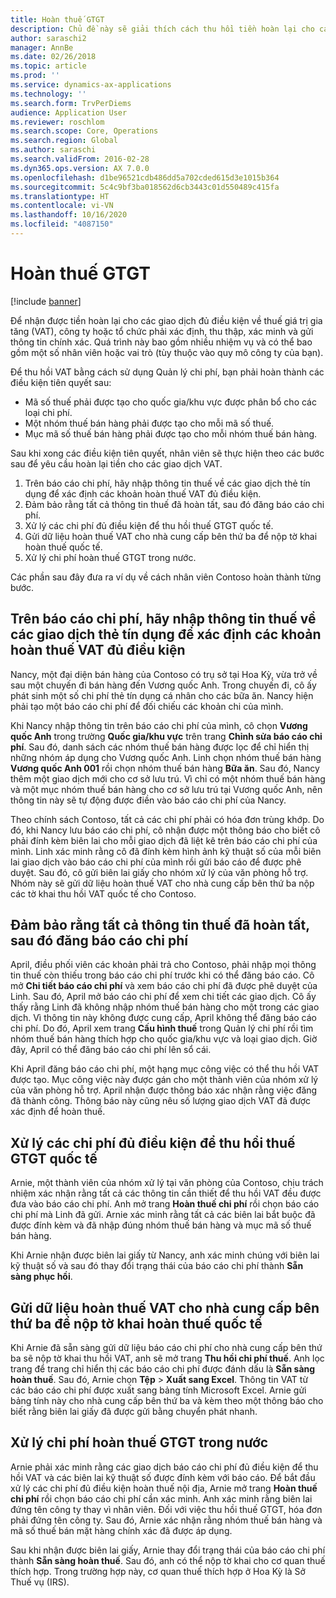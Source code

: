 ```yaml
---
title: Hoàn thuế GTGT
description: Chủ đề này sẽ giải thích cách thu hồi tiền hoàn lại cho các giao dịch thuế giá trị gia tăng (VAT).
author: saraschi2
manager: AnnBe
ms.date: 02/26/2018
ms.topic: article
ms.prod: ''
ms.service: dynamics-ax-applications
ms.technology: ''
ms.search.form: TrvPerDiems
audience: Application User
ms.reviewer: roschlom
ms.search.scope: Core, Operations
ms.search.region: Global
ms.author: saraschi
ms.search.validFrom: 2016-02-28
ms.dyn365.ops.version: AX 7.0.0
ms.openlocfilehash: d1be96521cdb486dd5a702cded615d3e1015b364
ms.sourcegitcommit: 5c4c9bf3ba018562d6cb3443c01d550489c415fa
ms.translationtype: HT
ms.contentlocale: vi-VN
ms.lasthandoff: 10/16/2020
ms.locfileid: "4087150"
---
```

# <a name="vat-recovery"></a>Hoàn thuế GTGT 

[!include [banner](../includes/banner.md)]

Để nhận được tiền hoàn lại cho các giao dịch đủ điều kiện về thuế giá trị gia tăng (VAT), công ty hoặc tổ chức phải xác định, thu thập, xác minh và gửi thông tin chính xác. Quá trình này bao gồm nhiều nhiệm vụ và có thể bao gồm một số nhân viên hoặc vai trò (tùy thuộc vào quy mô công ty của bạn).

Để thu hồi VAT bằng cách sử dụng Quản lý chi phí, bạn phải hoàn thành các điều kiện tiên quyết sau:

- Mã số thuế phải được tạo cho quốc gia/khu vực được phân bổ cho các loại chi phí.
- Một nhóm thuế bán hàng phải được tạo cho mỗi mã số thuế.
- Mục mã số thuế bán hàng phải được tạo cho mỗi nhóm thuế bán hàng.

Sau khi xong các điều kiện tiên quyết, nhân viên sẽ thực hiện theo các bước sau để yêu cầu hoàn lại tiền cho các giao dịch VAT.

1. Trên báo cáo chi phí, hãy nhập thông tin thuế về các giao dịch thẻ tín dụng để xác định các khoản hoàn thuế VAT đủ điều kiện.
2. Đảm bảo rằng tất cả thông tin thuế đã hoàn tất, sau đó đăng báo cáo chi phí.
3. Xử lý các chi phí đủ điều kiện để thu hồi thuế GTGT quốc tế.
4. Gửi dữ liệu hoàn thuế VAT cho nhà cung cấp bên thứ ba để nộp tờ khai hoàn thuế quốc tế.
5. Xử lý chi phí hoàn thuế GTGT trong nước.

Các phần sau đây đưa ra ví dụ về cách nhân viên Contoso hoàn thành từng bước.

## <a name="on-an-expense-report-enter-tax-information-about-credit-card-transactions-to-identify-eligible-vat-refunds"></a>Trên báo cáo chi phí, hãy nhập thông tin thuế về các giao dịch thẻ tín dụng để xác định các khoản hoàn thuế VAT đủ điều kiện

Nancy, một đại diện bán hàng của Contoso có trụ sở tại Hoa Kỳ, vừa trở về sau một chuyến đi bán hàng đến Vương quốc Anh. Trong chuyến đi, cô ấy phát sinh một số chi phí thẻ tín dụng cá nhân cho các bữa ăn. Nancy hiện phải tạo một báo cáo chi phí để đối chiếu các khoản chi của mình.

Khi Nancy nhập thông tin trên báo cáo chi phí của mình, cô chọn **Vương quốc Anh** trong trường **Quốc gia/khu vực** trên trang **Chỉnh sửa báo cáo chi phí**. Sau đó, danh sách các nhóm thuế bán hàng được lọc để chỉ hiển thị những nhóm áp dụng cho Vương quốc Anh. Linh chọn nhóm thuế bán hàng **Vương quốc Anh 001** rồi chọn nhóm thuế bán hàng **Bữa ăn**. Sau đó, Nancy thêm một giao dịch mới cho cơ sở lưu trú. Vì chỉ có một nhóm thuế bán hàng và một mục nhóm thuế bán hàng cho cơ sở lưu trú tại Vương quốc Anh, nên thông tin này sẽ tự động được điền vào báo cáo chi phí của Nancy.

Theo chính sách Contoso, tất cả các chi phí phải có hóa đơn trùng khớp. Do đó, khi Nancy lưu báo cáo chi phí, cô nhận được một thông báo cho biết cô phải đính kèm biên lai cho mỗi giao dịch đã liệt kê trên báo cáo chi phí của mình. Linh xác minh rằng cô đã đính kèm hình ảnh kỹ thuật số của mỗi biên lai giao dịch vào báo cáo chi phí của mình rồi gửi báo cáo để được phê duyệt. Sau đó, cô gửi biên lai giấy cho nhóm xử lý của văn phòng hỗ trợ. Nhóm này sẽ gửi dữ liệu hoàn thuế VAT cho nhà cung cấp bên thứ ba nộp các tờ khai thu hồi VAT quốc tế cho Contoso.

## <a name="make-sure-that-all-tax-information-is-complete-and-then-post-the-expense-report"></a>Đảm bảo rằng tất cả thông tin thuế đã hoàn tất, sau đó đăng báo cáo chi phí

April, điều phối viên các khoản phải trả cho Contoso, phải nhập mọi thông tin thuế còn thiếu trong báo cáo chi phí trước khi có thể đăng báo cáo. Cô mở **Chi tiết báo cáo chi phí** và xem báo cáo chi phí đã được phê duyệt của Linh. Sau đó, April mở báo cáo chi phí để xem chi tiết các giao dịch. Cô ấy thấy rằng Linh đã không nhập nhóm thuế bán hàng cho một trong các giao dịch. Vì thông tin này không được cung cấp, April không thể đăng báo cáo chi phí. Do đó, April xem trang **Cấu hình thuế** trong Quản lý chi phí rồi tìm nhóm thuế bán hàng thích hợp cho quốc gia/khu vực và loại giao dịch. Giờ đây, April có thể đăng báo cáo chi phí lên sổ cái.

Khi April đăng báo cáo chi phí, một hạng mục công việc có thể thu hồi VAT được tạo. Mục công việc này được gán cho một thành viên của nhóm xử lý của văn phòng hỗ trợ. April nhận được thông báo xác nhận rằng việc đăng đã thành công. Thông báo này cũng nêu số lượng giao dịch VAT đã được xác định để hoàn thuế.

## <a name="process-expenses-that-are-eligible-for-international-vat-recovery"></a>Xử lý các chi phí đủ điều kiện để thu hồi thuế GTGT quốc tế

Arnie, một thành viên của nhóm xử lý tại văn phòng của Contoso, chịu trách nhiệm xác nhận rằng tất cả các thông tin cần thiết để thu hồi VAT đều được đưa vào báo cáo chi phí. Anh mở trang **Hoàn thuế chi phí** rồi chọn báo cáo chi phí mà Linh đã gửi. Arnie xác minh rằng tất cả các biên lai bắt buộc đã được đính kèm và đã nhập đúng nhóm thuế bán hàng và mục mã số thuế bán hàng.

Khi Arnie nhận được biên lai giấy từ Nancy, anh xác minh chúng với biên lai kỹ thuật số và sau đó thay đổi trạng thái của báo cáo chi phí thành **Sẵn sàng phục hồi**.

## <a name="send-vat-recovery-data-to-the-third-party-vendor-to-file-international-recovery-returns"></a>Gửi dữ liệu hoàn thuế VAT cho nhà cung cấp bên thứ ba để nộp tờ khai hoàn thuế quốc tế

Khi Arnie đã sẵn sàng gửi dữ liệu báo cáo chi phí cho nhà cung cấp bên thứ ba sẽ nộp tờ khai thu hồi VAT, anh sẽ mở trang **Thu hồi chi phí thuế**. Anh lọc trang để trang chỉ hiển thị các báo cáo chi phí được đánh dấu là **Sẵn sàng hoàn thuế**. Sau đó, Arnie chọn **Tệp** &gt; **Xuất sang Excel**. Thông tin VAT từ các báo cáo chi phí được xuất sang bảng tính Microsoft Excel. Arnie gửi bảng tính này cho nhà cung cấp bên thứ ba và kèm theo một thông báo cho biết rằng biên lai giấy đã được gửi bằng chuyển phát nhanh.

## <a name="process-expenses-for-domestic-vat-recovery"></a>Xử lý chi phí hoàn thuế GTGT trong nước

Arnie phải xác minh rằng các giao dịch báo cáo chi phí đủ điều kiện để thu hồi VAT và các biên lai kỹ thuật số được đính kèm với báo cáo. Để bắt đầu xử lý các chi phí đủ điều kiện hoàn thuế nội địa, Arnie mở trang **Hoàn thuế chi phí** rồi chọn báo cáo chi phí cần xác minh. Anh xác minh rằng biên lai đứng tên công ty thay vì nhân viên. Đối với việc thu hồi thuế GTGT, hóa đơn phải đứng tên công ty. Sau đó, Arnie xác nhận rằng nhóm thuế bán hàng và mã số thuế bán mặt hàng chính xác đã được áp dụng.

Sau khi nhận được biên lai giấy, Arnie thay đổi trạng thái của báo cáo chi phí thành **Sẵn sàng hoàn thuế**. Sau đó, anh có thể nộp tờ khai cho cơ quan thuế thích hợp. Trong trường hợp này, cơ quan thuế thích hợp ở Hoa Kỳ là Sở Thuế vụ (IRS).
